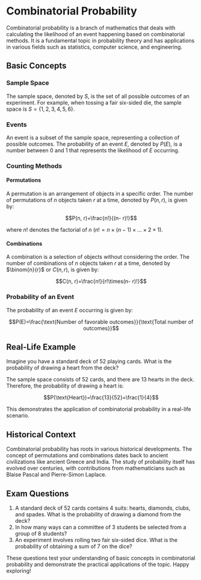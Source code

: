 # Combinatorial Probability

Combinatorial probability is a branch of mathematics that deals with calculating the likelihood of an event happening based on combinatorial methods. It is a fundamental topic in probability theory and has applications in various fields such as statistics, computer science, and engineering.

## Basic Concepts

### Sample Space

The sample space, denoted by $S$, is the set of all possible outcomes of an experiment. For example, when tossing a fair six-sided die, the sample space is $S=\{1, 2, 3, 4, 5, 6\}$.

### Events

An event is a subset of the sample space, representing a collection of possible outcomes. The probability of an event $E$, denoted by $P(E)$, is a number between 0 and 1 that represents the likelihood of $E$ occurring.

### Counting Methods

#### Permutations

A permutation is an arrangement of objects in a specific order. The number of permutations of $n$ objects taken $r$ at a time, denoted by $P(n, r)$, is given by:

$$P(n, r)=\frac{n!}{(n- r)!}$$

where $n!$ denotes the factorial of $n$ ($n!= n\times(n-1)\times...\times 2\times 1$).

#### Combinations

A combination is a selection of objects without considering the order. The number of combinations of $n$ objects taken $r$ at a time, denoted by $\binom{n}{r}$ or $C(n, r)$, is given by:

$$C(n, r)=\frac{n!}{r!\times(n- r)!}$$

### Probability of an Event

The probability of an event $E$ occurring is given by:

$$P(E)=\frac{\text{Number of favorable outcomes}}{\text{Total number of outcomes}}$$

## Real-Life Example

Imagine you have a standard deck of 52 playing cards. What is the probability of drawing a heart from the deck? 

The sample space consists of 52 cards, and there are 13 hearts in the deck. Therefore, the probability of drawing a heart is:

$$P(\text{Heart})=\frac{13}{52}=\frac{1}{4}$$

This demonstrates the application of combinatorial probability in a real-life scenario.

## Historical Context

Combinatorial probability has roots in various historical developments. The concept of permutations and combinations dates back to ancient civilizations like ancient Greece and India. The study of probability itself has evolved over centuries, with contributions from mathematicians such as Blaise Pascal and Pierre-Simon Laplace.

## Exam Questions

1. A standard deck of 52 cards contains 4 suits: hearts, diamonds, clubs, and spades. What is the probability of drawing a diamond from the deck?
2. In how many ways can a committee of 3 students be selected from a group of 8 students?
3. An experiment involves rolling two fair six-sided dice. What is the probability of obtaining a sum of 7 on the dice?

These questions test your understanding of basic concepts in combinatorial probability and demonstrate the practical applications of the topic. Happy exploring!